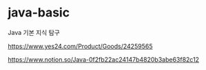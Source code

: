 # java-basic

Java 기본 지식 탐구

https://www.yes24.com/Product/Goods/24259565

https://www.notion.so/Java-0f2fb22ac24147b4820b3abe63f82c12
